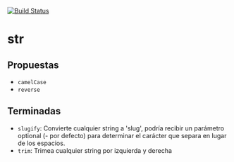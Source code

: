 [![Build Status](https://travis-ci.com/manelgarcia/str.svg?branch=master)](https://travis-ci.com/manelgarcia/str)

# str

## Propuestas
- `camelCase`
- `reverse`


## Terminadas

- `slugify`: Convierte cualquier string a 'slug', podría recibir un parámetro optional (- por defecto) para determinar el carácter que separa en lugar de los espacios.
- `trim`: Trimea cualquier string por izquierda y derecha
